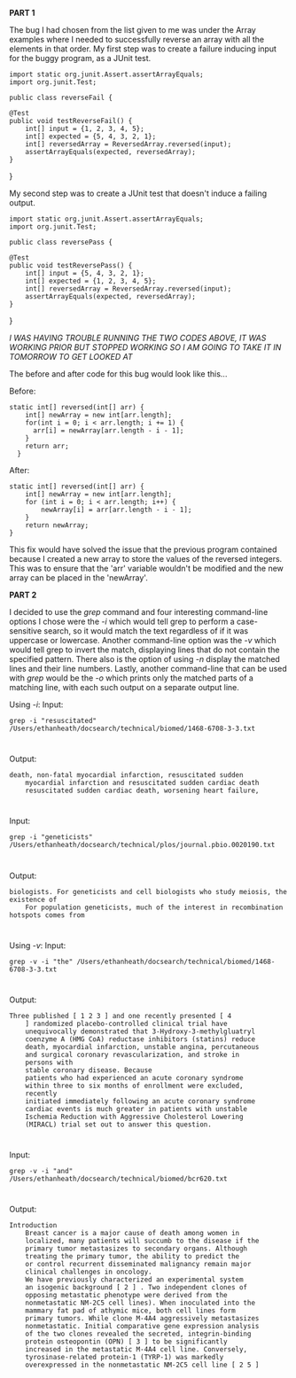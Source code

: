 **PART 1**

The bug I had chosen from the list given to me was under the Array examples where I needed to successfully reverse an array with all the elements in that order. 
My first step was to create a failure inducing input for the buggy program, as a JUnit test. 

    import static org.junit.Assert.assertArrayEquals;
    import org.junit.Test;

    public class reverseFail {

    @Test
    public void testReverseFail() {
        int[] input = {1, 2, 3, 4, 5};
        int[] expected = {5, 4, 3, 2, 1};
        int[] reversedArray = ReversedArray.reversed(input);
        assertArrayEquals(expected, reversedArray);
    }
}

My second step was to create a JUnit test that doesn't induce a failing output. 

    import static org.junit.Assert.assertArrayEquals;
    import org.junit.Test;

    public class reversePass {

    @Test
    public void testReversePass() {
        int[] input = {5, 4, 3, 2, 1};
        int[] expected = {1, 2, 3, 4, 5};
        int[] reversedArray = ReversedArray.reversed(input);
        assertArrayEquals(expected, reversedArray);
    }
}

*I WAS HAVING TROUBLE RUNNING THE TWO CODES ABOVE, IT WAS WORKING PRIOR BUT STOPPED WORKING SO I AM GOING TO TAKE IT IN TOMORROW TO GET LOOKED AT*

The before and after code for this bug would look like this...

Before:

    static int[] reversed(int[] arr) {
        int[] newArray = new int[arr.length];
        for(int i = 0; i < arr.length; i += 1) {
          arr[i] = newArray[arr.length - i - 1];
        }
        return arr;
      }
  
  After:
   
    static int[] reversed(int[] arr) {
        int[] newArray = new int[arr.length];
        for (int i = 0; i < arr.length; i++) {
            newArray[i] = arr[arr.length - i - 1];
        }
        return newArray;
    }
    
This fix would have solved the issue that the previous program contained because I created a new array to store the values of the reversed integers. This was to ensure that the 'arr' variable wouldn't be modified and the new array can be placed in the 'newArray'. 

**PART 2**

I decided to use the *grep* command and four interesting command-line options I chose were the *-i* which would tell grep to perform a case-sensitive search, so it would match the text regardless of if it was uppercase or lowercase. Another command-line option was the *-v* which would tell grep to invert the match, displaying lines that do not contain the specified pattern. There also is the option of using *-n* display the matched lines and their line numbers. Lastly, another command-line that can be used with *grep* would be the *-o* which prints only the matched parts of a matching line, with each such output on a separate output line. 

Using *-i*:
Input:

    grep -i "resuscitated" /Users/ethanheath/docsearch/technical/biomed/1468-6708-3-3.txt 
#
Output:

    death, non-fatal myocardial infarction, resuscitated sudden
        myocardial infarction and resuscitated sudden cardiac death
        resuscitated sudden cardiac death, worsening heart failure,
#
Input: 

    grep -i "geneticists" /Users/ethanheath/docsearch/technical/plos/journal.pbio.0020190.txt
#
Output:

    biologists. For geneticists and cell biologists who study meiosis, the existence of
        For population geneticists, much of the interest in recombination hotspots comes from
#

Using *-v*:
Input:

    grep -v -i "the" /Users/ethanheath/docsearch/technical/biomed/1468-6708-3-3.txt
#
Output:

    Three published [ 1 2 3 ] and one recently presented [ 4
        ] randomized placebo-controlled clinical trial have
        unequivocally demonstrated that 3-Hydroxy-3-methylgluatryl
        coenzyme A (HMG CoA) reductase inhibitors (statins) reduce
        death, myocardial infarction, unstable angina, percutaneous
        and surgical coronary revascularization, and stroke in
        persons with 
        stable coronary disease. Because
        patients who had experienced an acute coronary syndrome
        within three to six months of enrollment were excluded,
        recently 
        initiated immediately following an acute coronary syndrome
        cardiac events is much greater in patients with unstable
        Ischemia Reduction with Aggressive Cholesterol Lowering
        (MIRACL) trial set out to answer this question.
#
Input:

    grep -v -i "and" /Users/ethanheath/docsearch/technical/biomed/bcr620.txt
#
Output:

    Introduction
        Breast cancer is a major cause of death among women in
        localized, many patients will succumb to the disease if the
        primary tumor metastasizes to secondary organs. Although
        treating the primary tumor, the ability to predict the
        or control recurrent disseminated malignancy remain major
        clinical challenges in oncology.
        We have previously characterized an experimental system
        an isogenic background [ 2 ] . Two independent clones of
        opposing metastatic phenotype were derived from the
        nonmetastatic NM-2C5 cell lines). When inoculated into the
        mammary fat pad of athymic mice, both cell lines form
        primary tumors. While clone M-4A4 aggressively metastasizes
        nonmetastatic. Initial comparative gene expression analysis
        of the two clones revealed the secreted, integrin-binding
        protein osteopontin (OPN) [ 3 ] to be significantly
        increased in the metastatic M-4A4 cell line. Conversely,
        tyrosinase-related protein-1 (TYRP-1) was markedly
        overexpressed in the nonmetastatic NM-2C5 cell line [ 2 5 ]
